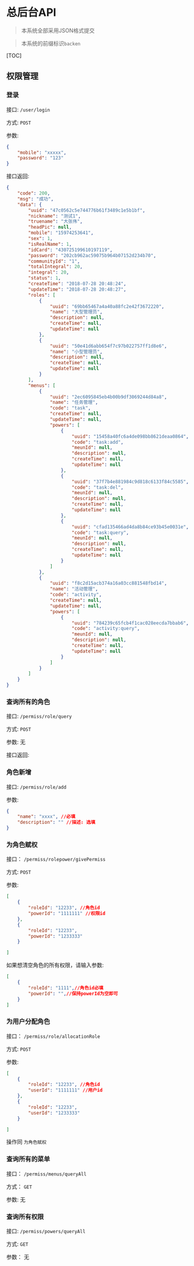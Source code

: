 # 总后台API

> 本系统全部采用JSON格式提交

> 本系统的前缀标识```backen```



[TOC]



## 权限管理

### 登录

接口: ```/user/login```

方式: ```POST```

参数: 
```json
{
	"mobile": "xxxxx",
	"password": "123"
}

```

接口返回: 

```json
{
    "code": 200,
    "msg": "成功",
    "data": {
        "uuid": "47c0562c5e744776b61f3489c1e5b1bf",
        "nickname": "测试1",
        "truename": "大张伟",
        "headPic": null,
        "mobile": "15974253641",
        "sex": 1,
        "isRealName": 1,
        "idCard": "430725199610197119",
        "password": "202cb962ac59075b964b07152d234b70",
        "communityId": "1",
        "totalIntegral": 20,
        "integral": 20,
        "status": 1,
        "createTime": "2018-07-28 20:48:24",
        "updateTime": "2018-07-28 20:48:27",
        "roles": [
            {
                "uuid": "69bb65467a4a40a88fc2e42f3672220",
                "name": "大型管理员",
                "description": null,
                "createTime": null,
                "updateTime": null
            },
            {
                "uuid": "50e41d6abb654f7c97b022757ff1d8e6",
                "name": "小型管理员",
                "description": null,
                "createTime": null,
                "updateTime": null
            }
        ],
        "menus": [
            {
                "uuid": "2ec6095845eb4b00b9df3069244d84a8",
                "name": "任务管理",
                "code": "task",
                "createTime": null,
                "updateTime": null,
                "powers": [
                    {
                        "uuid": "15458a40fc6a4de098bb8621deaa0864",
                        "code": "task:add",
                        "meunId": null,
                        "description": null,
                        "createTime": null,
                        "updateTime": null
                    },
                    {
                        "uuid": "37f7b4e881984c9d818c6133f84c5585",
                        "code": "task:del",
                        "meunId": null,
                        "description": null,
                        "createTime": null,
                        "updateTime": null
                    },
                    {
                        "uuid": "cfad135466ad4da8b84ce93b45e0031e",
                        "code": "task:query",
                        "meunId": null,
                        "description": null,
                        "createTime": null,
                        "updateTime": null
                    }
                ]
            },
            {
                "uuid": "f8c2d15acb374a16a03cc881548fbd14",
                "name": "活动管理",
                "code": "activity",
                "createTime": null,
                "updateTime": null,
                "powers": [
                    {
                        "uuid": "784239c65fcb4f1cac028eecda7bbab6",
                        "code": "activity:query",
                        "meunId": null,
                        "description": null,
                        "createTime": null,
                        "updateTime": null
                    }
                ]
            }
        ]
    }
}

```

### 查询所有的角色

接口: ```/permiss/role/query```

方式: ```POST```

参数: 无

接口返回: 


### 角色新增

接口: ```/permiss/role/add```

参数:
```json
{
	"name": "xxxx", //必填
	"description": "" //描述: 选填
}

```

### 为角色赋权
接口： ```/permiss/rolepower/givePermiss```


方式: ```POST```

参数: 
```json
[
	{
		"roleId": "12233", //角色id
		"powerId": "1111111" //权限id
	},
	{
		"roleId": "12233",
		"powerId": "1233333"
	}

]

```

如果想清空角色的所有权限，请输入参数:
```json
[
	{
		"roleId": "1111",//角色id必填
		"powerId": "",//保持powerId为空即可
	}
]
```

### 为用户分配角色

接口： ```/permiss/role/allocationRole```

方式: ```POST```

参数: 
```json
[
	{
		"roleId": "12233", //角色id
		"userId": "1111111" //用户id
	},
	{
		"roleId": "12233",
		"userId": "1233333"
	}

]

```


操作同 ```为角色赋权```

### 查询所有的菜单

接口： ```/permiss/menus/queryAll```

方式： ```GET```

参数: 无


### 查询所有权限

接口: ```/permiss/powers/queryAll```

方式: ```GET```

参数： 无
